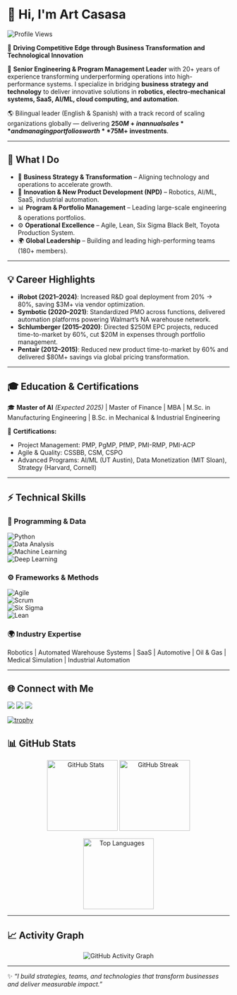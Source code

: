 # 👋 Hi, I'm Art Casasa  
![Profile Views](https://komarev.com/ghpvc/?username=artcasasa&label=Profile%20Views&color=blue&style=flat)

🚀 **Driving Competitive Edge through Business Transformation and Technological Innovation**  

💼 **Senior Engineering & Program Management Leader** with 20+ years of experience transforming underperforming operations into high-performance systems. I specialize in bridging **business strategy and technology** to deliver innovative solutions in **robotics, electro-mechanical systems, SaaS, AI/ML, cloud computing, and automation**.  

🌎 Bilingual leader (English & Spanish) with a track record of scaling organizations globally — delivering **$250M+ in annual sales** and managing portfolios worth **$75M+ investments**.  

---

## 🔑 What I Do  
- 🧭 **Business Strategy & Transformation** – Aligning technology and operations to accelerate growth.  
- 🤖 **Innovation & New Product Development (NPD)** – Robotics, AI/ML, SaaS, industrial automation.  
- 📊 **Program & Portfolio Management** – Leading large-scale engineering & operations portfolios.  
- ⚙️ **Operational Excellence** – Agile, Lean, Six Sigma Black Belt, Toyota Production System.  
- 🌍 **Global Leadership** – Building and leading high-performing teams (180+ members).  

---

## 💡 Career Highlights  
- **iRobot (2021–2024)**: Increased R&D goal deployment from 20% → 80%, saving $3M+ via vendor optimization.  
- **Symbotic (2020–2021)**: Standardized PMO across functions, delivered automation platforms powering Walmart’s NA warehouse network.  
- **Schlumberger (2015–2020)**: Directed $250M EPC projects, reduced time-to-market by 60%, cut $20M in expenses through portfolio management.  
- **Pentair (2012–2015)**: Reduced new product time-to-market by 60% and delivered $80M+ savings via global pricing transformation.  

---

## 🎓 Education & Certifications  
🎓 **Master of AI** *(Expected 2025)* | Master of Finance | MBA | M.Sc. in Manufacturing Engineering | B.Sc. in Mechanical & Industrial Engineering  

📜 **Certifications:**  
- Project Management: PMP, PgMP, PfMP, PMI-RMP, PMI-ACP  
- Agile & Quality: CSSBB, CSM, CSPO  
- Advanced Programs: AI/ML (UT Austin), Data Monetization (MIT Sloan), Strategy (Harvard, Cornell)  

---

## ⚡ Technical Skills  

### 🚀 Programming & Data  
![Python](https://img.shields.io/badge/Python-3776AB?style=for-the-badge&logo=python&logoColor=white)  
![Data Analysis](https://img.shields.io/badge/Data%20Analysis-4285F4?style=for-the-badge&logo=google-analytics&logoColor=white)  
![Machine Learning](https://img.shields.io/badge/Machine%20Learning-FF6F00?style=for-the-badge&logo=tensorflow&logoColor=white)  
![Deep Learning](https://img.shields.io/badge/Deep%20Learning-311C87?style=for-the-badge&logo=pytorch&logoColor=white)  

### ⚙️ Frameworks & Methods  
![Agile](https://img.shields.io/badge/Agile-009688?style=for-the-badge&logo=agile&logoColor=white)  
![Scrum](https://img.shields.io/badge/Scrum-6DB33F?style=for-the-badge&logo=scrumalliance&logoColor=white)  
![Six Sigma](https://img.shields.io/badge/Six%20Sigma-000000?style=for-the-badge&logo=six-sigma&logoColor=white)  
![Lean](https://img.shields.io/badge/Lean-FF5722?style=for-the-badge&logo=leanpub&logoColor=white)  

### 🌍 Industry Expertise  
Robotics | Automated Warehouse Systems | SaaS | Automotive | Oil & Gas | Medical Simulation | Industrial Automation  

---

## 🌐 Connect with Me  
<p align="left">
  <a href="https://www.linkedin.com/in/artcasasa/"><img src="https://img.shields.io/badge/LinkedIn-0077B5?style=for-the-badge&logo=linkedin&logoColor=white"/></a>
  <a href="http://www.artcasasa.com"><img src="https://img.shields.io/badge/Website-000000?style=for-the-badge&logo=About.me&logoColor=white"/></a>
  <a href="mailto:arturo.casasa@gmail.com"><img src="https://img.shields.io/badge/Email-D14836?style=for-the-badge&logo=gmail&logoColor=white"/></a>
</p>  

[![trophy](https://github-profile-trophy.vercel.app/?username=artcasasa&theme=darkhub&row=1&column=7)](https://github.com/ryo-ma/github-profile-trophy)

## 📊 GitHub Stats  

<p align="center">
  <img src="https://github-readme-stats.vercel.app/api?username=artcasasa&show_icons=true&theme=radical" alt="GitHub Stats" height="160"/>
  <img src="https://github-readme-streak-stats.herokuapp.com/?user=artcasasa&theme=radical" alt="GitHub Streak" height="160"/>
</p>

<p align="center">
  <img src="https://github-readme-stats.vercel.app/api/top-langs/?username=artcasasa&layout=compact&theme=radical" alt="Top Languages" height="160"/>
</p>

---

## 📈 Activity Graph  

<p align="center">
  <img src="https://github-readme-activity-graph.vercel.app/graph?username=artcasasa&bg_color=1a1b27&color=ffffff&line=ff6f91&point=ffffff&area=true&hide_border=true" alt="GitHub Activity Graph"/>
</p>

---



✨ *“I build strategies, teams, and technologies that transform businesses and deliver measurable impact.”*  
